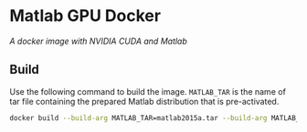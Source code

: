 # Matlab GPU Docker
*A docker image with NVIDIA CUDA and Matlab*

## Build

Use the following command to build the image. `MATLAB_TAR` is the name of
tar file containing the prepared Matlab distribution that is pre-activated.
```bash
docker build --build-arg MATLAB_TAR=matlab2015a.tar --build-arg MATLAB_FOLDER=matlab2015a -t erikgartner/dl-matlab-gpu:latest .
```
